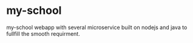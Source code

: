 # my-school
my-school webapp with several microservice built on nodejs and java to fullfill the smooth requirment. 
